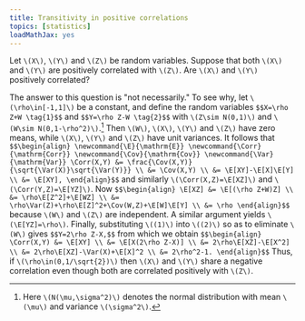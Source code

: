 ```yaml
---
title: Transitivity in positive correlations
topics: [statistics]
loadMathJax: yes
---
```


Let `\(X\)`, `\(Y\)` and `\(Z\)` be random variables.
Suppose that both `\(X\)` and `\(Y\)` are positively correlated with `\(Z\)`.
Are `\(X\)` and `\(Y\)` positively correlated?

The answer to this question is "not necessarily."
To see why, let `\(\rho\in[-1,1]\)` be a constant, and define the random variables
`$$X=\rho Z+W \tag{1}$$`
and
`$$Y=\rho Z-W \tag{2}$$`
with `\(Z\sim N(0,1)\)` and `\(W\sim N(0,1-\rho^2)\)`.[^normal]
Then `\(W\)`, `\(X\)`, `\(Y\)` and `\(Z\)` have zero means, while `\(X\)`, `\(Y\)` and `\(Z\)` have unit variances.
It follows that
`$$\begin{align}
\newcommand{\E}{\mathrm{E}}
\newcommand{\Corr}{\mathrm{Corr}}
\newcommand{\Cov}{\mathrm{Cov}}
\newcommand{\Var}{\mathrm{Var}}
\Corr(X,Y)
&= \frac{\Cov(X,Y)}{\sqrt{\Var(X)}\sqrt{\Var(Y)}} \\
&= \Cov(X,Y) \\
&= \E[XY]-\E[X]\E[Y] \\
&= \E[XY],
\end{align}$$`
and similarly `\(\Corr(X,Z)=\E[XZ]\)` and `\(\Corr(Y,Z)=\E[YZ]\)`.
Now
`$$\begin{align}
\E[XZ]
&= \E[(\rho Z+W)Z] \\
&= \rho\E[Z^2]+\E[WZ] \\
&= \rho\Var(Z)+\rho\E[Z]^2+\Cov(W,Z)+\E[W]\E[Y] \\
&= \rho
\end{align}$$`
because `\(W\)` and `\(Z\)` are independent.
A similar argument yields `\(\E[YZ]=\rho\)`.
Finally, substituting `\((1)\)` into `\((2)\)` so as to eliminate `\(W\)` gives
`$$Y=2\rho Z-X,$$`
from which we obtain
`$$\begin{align}
\Corr(X,Y)
&= \E[XY] \\
&= \E[X(2\rho Z-X)] \\
&= 2\rho\E[XZ]-\E[X^2] \\
&= 2\rho\E[XZ]-\Var(X)+\E[X]^2 \\
&= 2\rho^2-1.
\end{align}$$`
Thus, if `\(\rho\in(0,1/\sqrt{2})\)` then `\(X\)` and `\(Y\)` share a negative correlation even though both are correlated positively with `\(Z\)`.

[^normal]: Here `\(N(\mu,\sigma^2)\)` denotes the normal distribution with mean `\(\mu\)` and variance `\(\sigma^2\)`.
